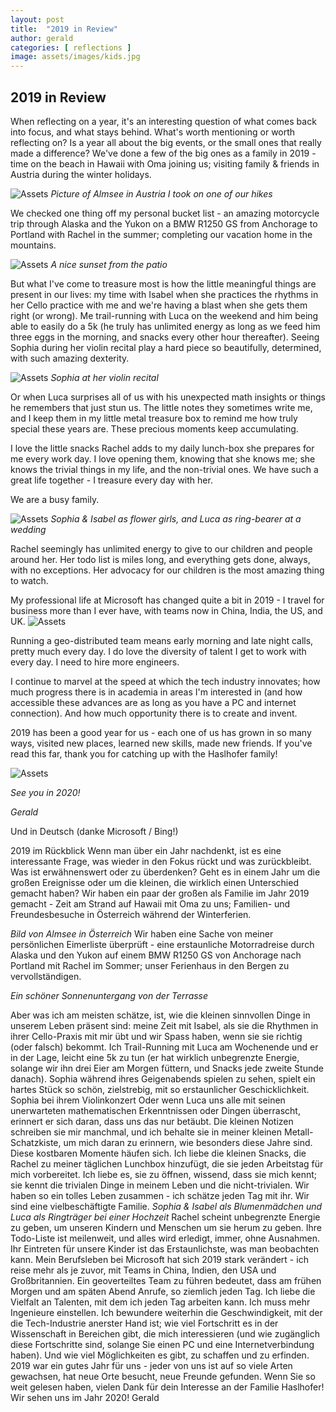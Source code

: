 ```yaml
---
layout: post
title:  "2019 in Review"
author: gerald
categories: [ reflections ]
image: assets/images/kids.jpg
---
```


2019 in Review 
---

When reflecting on a year, it's an interesting question of what comes back into focus, and what stays behind. What's worth mentioning or worth reflecting on? Is a year all about the big events, or the small ones that really made a difference? We've done a few of the big ones as a family in 2019 - time on the beach in Hawaii with Oma joining us; visiting family & friends in Austria during the winter holidays.

![Assets](/assets/images/almsee.jpg)
_Picture of Almsee in Austria I took on one of our hikes_

We checked one thing off my personal bucket list - an amazing motorcycle trip through Alaska and the Yukon on a BMW R1250 GS from Anchorage to Portland with Rachel in the summer; completing our vacation home in the mountains. 

![Assets](/assets/images/patio.jpg)
_A nice sunset from the patio_

But what I've come to treasure most is how the little meaningful things are present in our lives: my time with Isabel when she practices the rhythms in her Cello practice with me and we're having a blast when she gets them right (or wrong). Me trail-running with Luca on the weekend and him being able to easily do a 5k (he truly has unlimited energy as long as we feed him three eggs in the morning, and snacks every other hour thereafter). Seeing Sophia during her violin recital play a hard piece so beautifully, determined, with such amazing dexterity. 

![Assets](/assets/images/sophia2.jpg)
_Sophia at her violin recital_

Or when Luca surprises all of us with his unexpected math insights or things he remembers that just stun us. The little notes they sometimes write me, and I keep them in my little metal treasure box to remind me how truly special these years are. These precious moments keep accumulating.

I love the little snacks Rachel adds to my daily lunch-box she prepares for me every work day. I love opening them, knowing that she knows me; she knows the trivial things in my life, and the non-trivial ones. We have such a great life together - I treasure every day with her.    

We are a busy family. 

![Assets](/assets/images/family2.jpg)
_Sophia & Isabel as flower girls, and Luca as ring-bearer at a wedding_

Rachel seemingly has unlimited energy to give to our children and people around her. Her todo list is miles long, and everything gets done, always, with no exceptions. Her advocacy for our children is the most amazing thing to watch.  

My professional life at Microsoft has changed quite a bit in 2019 - I travel for business more than I ever have, with teams now in China, India, the US, and UK. 
![Assets](/assets/images/flight.jpg)

Running a geo-distributed team means early morning and late night calls, pretty much every day. I do love the diversity of talent I get to work with every day. I need to hire more engineers.  

I continue to marvel at the speed at which the tech industry innovates; how much progress there is in academia in areas I'm interested in (and how accessible these advances are as long as you have a PC and internet connection). And how much opportunity there is to create and invent. 

2019 has been a good year for us - each one of us has grown in so many ways, visited new places, learned new skills, made new friends. If you've read this far, thank you for catching up with the Haslhofer family!

![Assets](/assets/images/couple2.jpg)


_See you in 2020!_

_Gerald_


Und in Deutsch (danke Microsoft / Bing!)

2019 im Rückblick
Wenn man über ein Jahr nachdenkt, ist es eine interessante Frage, was wieder in den Fokus rückt und was zurückbleibt. Was ist erwähnenswert oder zu überdenken? Geht es in einem Jahr um die großen Ereignisse oder um die kleinen, die wirklich einen Unterschied gemacht haben? Wir haben ein paar der großen als Familie im Jahr 2019 gemacht - Zeit am Strand auf Hawaii mit Oma zu uns; Familien- und Freundesbesuche in Österreich während der Winterferien.

_Bild von Almsee in Österreich_ 
Wir haben eine Sache von meiner persönlichen Eimerliste überprüft - eine erstaunliche Motorradreise durch Alaska und den Yukon auf einem BMW R1250 GS von Anchorage nach Portland mit Rachel im Sommer; unser Ferienhaus in den Bergen zu vervollständigen.
 
_Ein schöner Sonnenuntergang von der Terrasse_

Aber was ich am meisten schätze, ist, wie die kleinen sinnvollen Dinge in unserem Leben präsent sind: meine Zeit mit Isabel, als sie die Rhythmen in ihrer Cello-Praxis mit mir übt und wir Spass haben, wenn sie sie richtig (oder falsch) bekommt. Ich Trail-Running mit Luca am Wochenende und er in der Lage, leicht eine 5k zu tun (er hat wirklich unbegrenzte Energie, solange wir ihn drei Eier am Morgen füttern, und Snacks jede zweite Stunde danach). Sophia während ihres Geigenabends spielen zu sehen, spielt ein hartes Stück so schön, zielstrebig, mit so erstaunlicher Geschicklichkeit.
 Sophia bei ihrem Violinkonzert
Oder wenn Luca uns alle mit seinen unerwarteten mathematischen Erkenntnissen oder Dingen überrascht, erinnert er sich daran, dass uns das nur betäubt. Die kleinen Notizen schreiben sie mir manchmal, und ich behalte sie in meiner kleinen Metall-Schatzkiste, um mich daran zu erinnern, wie besonders diese Jahre sind. Diese kostbaren Momente häufen sich.
Ich liebe die kleinen Snacks, die Rachel zu meiner täglichen Lunchbox hinzufügt, die sie jeden Arbeitstag für mich vorbereitet. Ich liebe es, sie zu öffnen, wissend, dass sie mich kennt; sie kennt die trivialen Dinge in meinem Leben und die nicht-trivialen. Wir haben so ein tolles Leben zusammen - ich schätze jeden Tag mit ihr.
Wir sind eine vielbeschäftigte Familie.
_Sophia & Isabel als Blumenmädchen und Luca als Ringträger bei einer Hochzeit_
Rachel scheint unbegrenzte Energie zu geben, um unseren Kindern und Menschen um sie herum zu geben. Ihre Todo-Liste ist meilenweit, und alles wird erledigt, immer, ohne Ausnahmen. Ihr Eintreten für unsere Kinder ist das Erstaunlichste, was man beobachten kann.
Mein Berufsleben bei Microsoft hat sich 2019 stark verändert - ich reise mehr als je zuvor, mit Teams in China, Indien, den USA und Großbritannien. 
Ein geoverteiltes Team zu führen bedeutet, dass am frühen Morgen und am späten Abend Anrufe, so ziemlich jeden Tag. Ich liebe die Vielfalt an Talenten, mit dem ich jeden Tag arbeiten kann. Ich muss mehr Ingenieure einstellen.
Ich bewundere weiterhin die Geschwindigkeit, mit der die Tech-Industrie anerster Hand ist; wie viel Fortschritt es in der Wissenschaft in Bereichen gibt, die mich interessieren (und wie zugänglich diese Fortschritte sind, solange Sie einen PC und eine Internetverbindung haben). Und wie viel Möglichkeiten es gibt, zu schaffen und zu erfinden.
2019 war ein gutes Jahr für uns - jeder von uns ist auf so viele Arten gewachsen, hat neue Orte besucht, neue Freunde gefunden. Wenn Sie so weit gelesen haben, vielen Dank für dein Interesse an der Familie Haslhofer!
Wir sehen uns im Jahr 2020! Gerald